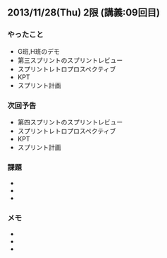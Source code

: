 ## 2013/11/28(Thu) 2限 (講義:09回目)
### やったこと
 * G班,H班のデモ
 * 第三スプリントのスプリントレビュー
 * スプリントレトロプロスペクティブ
 * KPT
 * スプリント計画

### 次回予告
 * 第四スプリントのスプリントレビュー
 * スプリントレトロプロスペクティブ
 * KPT
 * スプリント計画

### 課題

 * 
 * 
 * 


### メモ

 * 
 * 
 * 
 
